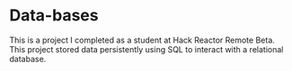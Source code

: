 # Data-bases

This is a project I completed as a student at Hack Reactor Remote Beta. This project stored data persistently using SQL to interact with a relational database.
